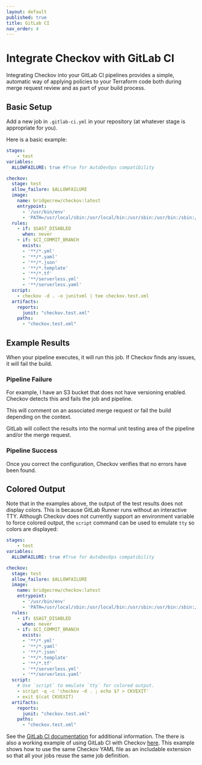 ```yaml
---
layout: default
published: true
title: GitLab CI
nav_order: 4
---
```


# Integrate Checkov with GitLab CI

Integrating Checkov into your GitLab CI pipelines provides a simple, automatic way of applying policies to your Terraform code both during merge request review and as part of your build process.

## Basic Setup
Add a new job in `.gitlab-ci.yml` in your repository (at whatever stage is appropriate for you).

Here is a basic example:

```yaml
stages:
    - test
variables: 
  ALLOWFAILURE: true #True for AutoDevOps compatibility

checkov:
  stage: test
  allow_failure: $ALLOWFAILURE
  image:
    name: bridgecrew/checkov:latest
    entrypoint:
      - '/usr/bin/env'
      - 'PATH=/usr/local/sbin:/usr/local/bin:/usr/sbin:/usr/bin:/sbin:/bin'
  rules:
    - if: $SAST_DISABLED
      when: never
    - if: $CI_COMMIT_BRANCH
      exists:
      - '**/*.yml'
      - '**/*.yaml'
      - '**/*.json'
      - '**/*.template'
      - '**/*.tf'      
      - '**/serverless.yml'
      - '**/serverless.yaml'
  script:
    - checkov -d . -o junitxml | tee checkov.test.xml
  artifacts:
    reports:
      junit: "checkov.test.xml"
    paths:
      - "checkov.test.xml"
```

## Example Results
When your pipeline executes, it will run this job. If Checkov finds any issues, it will fail the build.

### Pipeline Failure
For example, I have an S3 bucket that does not have versioning enabled. Checkov detects this and fails the job and pipeline.

[](gitlab_failed_job.png)

This will comment on an associated merge request or fail the build depending on the context.

GitLab will collect the results into the normal unit testing area of the pipeline and/or the merge request.

### Pipeline Success
Once you correct the configuration, Checkov verifies that no errors have been found.

[](gitlab_results.png)

## Colored Output
Note that in the examples above, the output of the test results does not display colors. This is because GitLab Runner runs without an interactive TTY. Although Checkov does not currently support an environment variable to force colored output, the `script` command can be used to emulate `tty` so colors are displayed:

```yaml
stages:
    - test
variables: 
  ALLOWFAILURE: true #True for AutoDevOps compatibility

checkov:
  stage: test
  allow_failure: $ALLOWFAILURE
  image:
    name: bridgecrew/checkov:latest
    entrypoint:
      - '/usr/bin/env'
      - 'PATH=/usr/local/sbin:/usr/local/bin:/usr/sbin:/usr/bin:/sbin:/bin'
  rules:
    - if: $SAST_DISABLED
      when: never
    - if: $CI_COMMIT_BRANCH
      exists:
      - '**/*.yml'
      - '**/*.yaml'
      - '**/*.json'
      - '**/*.template'
      - '**/*.tf'      
      - '**/serverless.yml'
      - '**/serverless.yaml'
  script:
    # Use `script` to emulate `tty` for colored output.
    - script -q -c 'checkov -d . ; echo $? > CKVEXIT'
    - exit $(cat CKVEXIT)
  artifacts:
    reports:
      junit: "checkov.test.xml"
    paths:
      - "checkov.test.xml"
```

See the [GitLab CI documentation](https://docs.gitlab.com/ee/ci/) for additional information.
The there is also a working example of using GitLab CI with Checkov [here](https://gitlab.com/guided-explorations/ci-cd-plugin-extensions/checkov-iac-sast).  This example shows how to use the same Checkov YAML file as an includable extension so that all your jobs reuse the same job definition.
